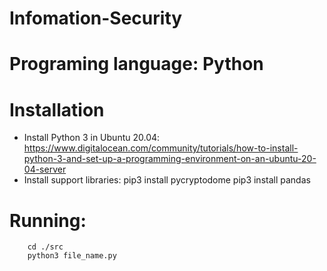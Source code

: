 # Infomation-Security

# Programing language: Python

# Installation
- Install Python 3 in Ubuntu 20.04: https://www.digitalocean.com/community/tutorials/how-to-install-python-3-and-set-up-a-programming-environment-on-an-ubuntu-20-04-server
- Install support libraries:
        pip3 install pycryptodome
        pip3 install pandas

# Running:
        cd ./src
        python3 file_name.py
